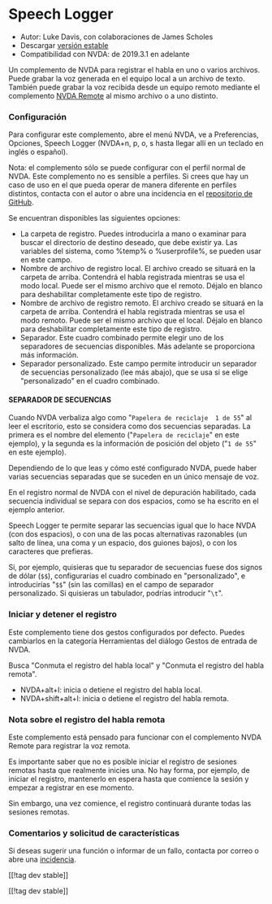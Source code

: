 # Speech Logger #

* Autor: Luke Davis, con colaboraciones de James Scholes
* Descargar [versión estable][1]
* Compatibilidad con NVDA: de 2019.3.1 en adelante

Un complemento de NVDA para registrar el habla en uno o varios
archivos. Puede grabar la voz generada en el equipo local a un archivo de
texto. También puede grabar la voz recibida desde un equipo remoto mediante
el complemento [NVDA Remote](https://nvdaremote.com/) al mismo archivo o a
uno distinto.

### Configuración

Para configurar este complemento, abre el menú NVDA, ve a Preferencias,
Opciones, Speech Logger (NVDA+n, p, o, s hasta llegar allí en un teclado en
inglés o español).

Nota: el complemento sólo se puede configurar con el perfil normal de
NVDA. Este complemento no es sensible a perfiles. Si crees que hay un caso
de uso en el que pueda operar de manera diferente en perfiles distintos,
contacta con el autor o abre una incidencia en el [repositorio de
GitHub](https://github.com/opensourcesys/speechLogger/issues/).

Se encuentran disponibles las siguientes opciones:

* La carpeta de registro. Puedes introducirla a mano o examinar para buscar
  el directorio de destino deseado, que debe existir ya. Las variables del
  sistema, como %temp% o %userprofile%, se pueden usar en este campo.
* Nombre de archivo de registro local. El archivo creado se situará en la
  carpeta de arriba. Contendrá el habla registrada mientras se usa el modo
  local. Puede ser el mismo archivo que el remoto. Déjalo en blanco para
  deshabilitar completamente este tipo de registro.
* Nombre de archivo de registro remoto. El archivo creado se situará en la
  carpeta de arriba. Contendrá el habla registrada mientras se usa el modo
  remoto. Puede ser el mismo archivo que el local. Déjalo en blanco para
  deshabilitar completamente este tipo de registro.
* Separador. Este cuadro combinado permite elegir uno de los separadores de
  secuencias disponibles. Más adelante se proporciona más información.
* Separador personalizado. Este campo permite introducir un separador de
  secuencias personalizado (lee más abajo), que se usa si se elige
  "personalizado" en el cuadro combinado.

#### SEPARADOR DE SECUENCIAS

Cuando NVDA verbaliza algo como "`Papelera de reciclaje  1 de 55`" al leer
el escritorio, esto se considera como dos secuencias separadas. La primera
es el nombre del elemento ("`Papelera de reciclaje`" en este ejemplo), y la
segunda es la información de posición del objeto ("`1 de 55`" en este
ejemplo).

Dependiendo de lo que leas y cómo esté configurado NVDA, puede haber varias
secuencias separadas que se suceden en un único mensaje de voz.

En el registro normal de NVDA con el nivel de depuración habilitado, cada
secuencia individual se separa con dos espacios, como se ha escrito en el
ejemplo anterior.

Speech Logger te permite separar las secuencias igual que lo hace NVDA (con
dos espacios), o con una de las pocas alternativas razonables (un salto de
línea, una coma y un espacio, dos guiones bajos), o con los caracteres que
prefieras.

Si, por ejemplo, quisieras que tu separador de secuencias fuese dos signos
de dólar (`$$`), configurarías el cuadro combinado en "personalizado", e
introducirías "`$$`" (sin las comillas) en el campo de separador
personalizado. Si quisieras un tabulador, podrías introducir "`\t`".

### Iniciar y detener el registro

Este complemento tiene dos gestos configurados por defecto. Puedes
cambiarlos en la categoría Herramientas del diálogo Gestos de entrada de
NVDA.

Busca "Conmuta el registro del habla local" y "Conmuta el registro del habla
remota".

* NVDA+alt+l: inicia o detiene el registro del habla local.
* NVDA+shift+alt+l: inicia o detiene el registro del habla remota.

### Nota sobre el registro del habla remota

Este complemento está pensado para funcionar con el complemento NVDA Remote
para registrar la voz remota.

Es importante saber que no es posible iniciar el registro de sesiones
remotas hasta que realmente inicies una. No hay forma, por ejemplo, de
iniciar el registro, mantenerlo en espera hasta que comience la sesión y
empezar a registrar en ese momento.

Sin embargo, una vez comience, el registro continuará durante todas las
sesiones remotas.

### Comentarios y solicitud de características

Si deseas sugerir una función o informar de un fallo, contacta por correo o
abre una
[incidencia](https://github.com/opensourcesys/speechLogger/issues/).

[[!tag dev stable]]

[[!tag dev stable]]

[1]: https://addons.nvda-project.org/files/get.php?file=speechLogger
